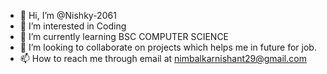 - 👋 Hi, I’m @Nishky-2061
- 👀 I’m interested in Coding
- 🌱 I’m currently learning BSC COMPUTER SCIENCE
- 💞️ I’m looking to collaborate on projects which helps me in future for job.
- 📫 How to reach me through email at nimbalkarnishant29@gmail.com


<!---
Nishky-2061/Nishky-2061 is a ✨ special ✨ repository because its `README.md` (this file) appears on your GitHub profile.
You can click the Preview link to take a look at your changes.
--->
